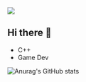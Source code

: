 <img src="https://capsule-render.vercel.app/api?type=waving&color=auto&height=200&section=header&text=YuKyeong%20Github!&fontSize=80" />

## Hi there 👋
- C++
- Game Dev

![Anurag's GitHub stats](https://github-readme-stats.vercel.app/api?username=dbxxrud&show_icons=true&theme=radical)
